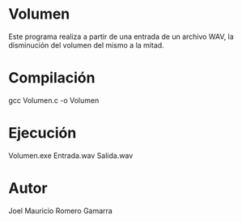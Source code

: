 # Volumen

Este programa realiza a partir de una entrada de un archivo WAV, la disminución del volumen del mismo a la mitad.

# Compilación

gcc Volumen.c -o Volumen

# Ejecución

Volumen.exe Entrada.wav Salida.wav

# Autor

Joel Mauricio Romero Gamarra
